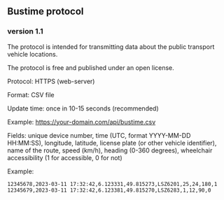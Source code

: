 ## Bustime protocol
### version 1.1

The protocol is intended for transmitting data about the public transport vehicle locations.

The protocol is free and published under an open license.


Protocol: HTTPS (web-server)

Format: CSV file

Update time: once in 10-15 seconds (recommended)

Example: https://your-domain.com/api/bustime.csv

Fields: unique device number, time (UTC, format YYYY-MM-DD HH:MM:SS), longitude, latitude, license plate (or other vehicle identifier), name of the route, speed (km/h), heading (0-360 degrees), wheelchair accessibility (1 for accessible, 0 for not)


Example:
```
12345678,2023-03-11 17:32:42,6.123331,49.815273,LSZ6201,25,24,180,1
12345679,2023-03-11 17:32:42,6.123381,49.815270,LSZ6283,1,12,90,0
```

